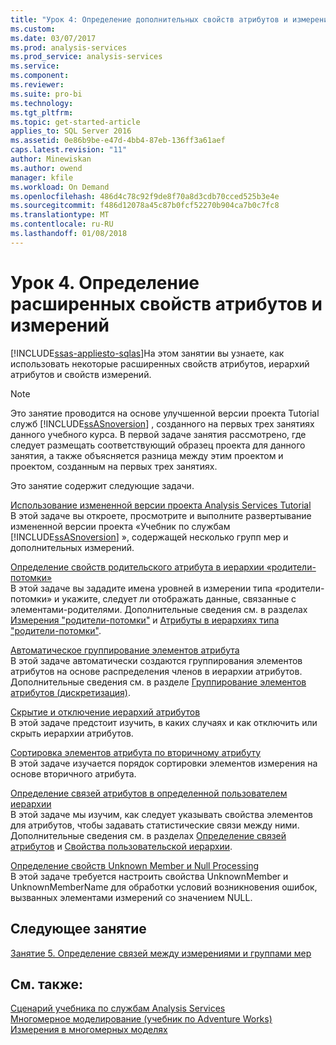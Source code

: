 ```yaml
---
title: "Урок 4: Определение дополнительных свойств атрибутов и измерений | Документы Microsoft"
ms.custom: 
ms.date: 03/07/2017
ms.prod: analysis-services
ms.prod_service: analysis-services
ms.service: 
ms.component: 
ms.reviewer: 
ms.suite: pro-bi
ms.technology: 
ms.tgt_pltfrm: 
ms.topic: get-started-article
applies_to: SQL Server 2016
ms.assetid: 0e86b9be-e47d-4bb4-87eb-136ff3a61aef
caps.latest.revision: "11"
author: Minewiskan
ms.author: owend
manager: kfile
ms.workload: On Demand
ms.openlocfilehash: 486d4c78c92f9de8f70a8d3cdb70cced525b3e4e
ms.sourcegitcommit: f486d12078a45c87b0fcf52270b904ca7b0c7fc8
ms.translationtype: MT
ms.contentlocale: ru-RU
ms.lasthandoff: 01/08/2018
---
```

# <a name="lesson-4-defining-advanced-attribute-and-dimension-properties"></a>Урок 4. Определение расширенных свойств атрибутов и измерений
[!INCLUDE[ssas-appliesto-sqlas](../includes/ssas-appliesto-sqlas.md)]На этом занятии вы узнаете, как использовать некоторые расширенных свойств атрибутов, иерархий атрибутов и свойств измерений.  
  
> [!NOTE]  
> Это занятие проводится на основе улучшенной версии проекта Tutorial служб [!INCLUDE[ssASnoversion](../includes/ssasnoversion-md.md)] , созданного на первых трех занятиях данного учебного курса. В первой задаче занятия рассмотрено, где следует размещать соответствующий образец проекта для данного занятия, а также объясняется разница между этим проектом и проектом, созданным на первых трех занятиях.  
  
Это занятие содержит следующие задачи.  
  
[Использование измененной версии проекта Analysis Services Tutorial](../analysis-services/lesson-4-1-using-a-modified-version-of-the-analysis-services-tutorial-project.md)  
В этой задаче вы откроете, просмотрите и выполните развертывание измененной версии проекта «Учебник по службам [!INCLUDE[ssASnoversion](../includes/ssasnoversion-md.md)] », содержащей несколько групп мер и дополнительных измерений.  
  
[Определение свойств родительского атрибута в иерархии «родители-потомки»](../analysis-services/lesson-4-2-defining-parent-attribute-properties-in-a-parent-child-hierarchy.md)  
В этой задаче вы зададите имена уровней в измерении типа «родители-потомки» и укажите, следует ли отображать данные, связанные с элементами-родителями. Дополнительные сведения см. в разделах [Измерения "родители-потомки"](../analysis-services/multidimensional-models/parent-child-dimension.md) и [Атрибуты в иерархиях типа "родители-потомки"](../analysis-services/multidimensional-models/parent-child-dimension-attributes.md).  
  
[Автоматическое группирование элементов атрибута](../analysis-services/lesson-4-3-automatically-grouping-attribute-members.md)  
В этой задаче автоматически создаются группирования элементов атрибутов на основе распределения членов в иерархии атрибутов. Дополнительные сведения см. в разделе [Группирование элементов атрибутов (дискретизация)](../analysis-services/multidimensional-models/attribute-properties-group-attribute-members.md).  
  
[Скрытие и отключение иерархий атрибутов](../analysis-services/lesson-4-4-hiding-and-disabling-attribute-hierarchies.md)  
В этой задаче предстоит изучить, в каких случаях и как отключить или скрыть иерархии атрибутов.  
  
[Сортировка элементов атрибута по вторичному атрибуту](../analysis-services/lesson-4-5-sorting-attribute-members-based-on-a-secondary-attribute.md)  
В этой задаче изучается порядок сортировки элементов измерения на основе вторичного атрибута.  
  
[Определение связей атрибутов в определенной пользователем иерархии](../analysis-services/4-6-specifying-attribute-relationships-in-user-defined-hierarchy.md)  
В этой задаче мы изучим, как следует указывать свойства элементов для атрибутов, чтобы задавать статистические связи между ними. Дополнительные сведения см. в разделах [Определение связей атрибутов](../analysis-services/multidimensional-models/attribute-relationships-define.md) и [Свойства пользовательской иерархии](../analysis-services/multidimensional-models-olap-logical-dimension-objects/user-hierarchies-properties.md).  
  
[Определение свойств Unknown Member и Null Processing](../analysis-services/lesson-4-7-defining-the-unknown-member-and-null-processing-properties.md)  
В этой задаче требуется настроить свойства UnknownMember и UnknownMemberName для обработки условий возникновения ошибок, вызванных элементами измерений со значением NULL.  
  
## <a name="next-lesson"></a>Следующее занятие  
[Занятие 5. Определение связей между измерениями и группами мер](../analysis-services/lesson-5-defining-relationships-between-dimensions-and-measure-groups.md)  
  
## <a name="see-also"></a>См. также:  
[Сценарий учебника по службам Analysis Services](../analysis-services/analysis-services-tutorial-scenario.md)  
[Многомерное моделирование (учебник по Adventure Works)](../analysis-services/multidimensional-modeling-adventure-works-tutorial.md)  
[Измерения в многомерных моделях](../analysis-services/multidimensional-models/dimensions-in-multidimensional-models.md)  
  
  
  
